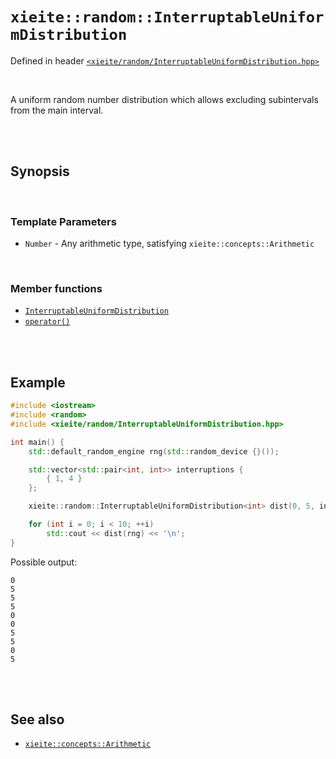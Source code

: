 # `xieite::random::InterruptableUniformDistribution`
Defined in header [`<xieite/random/InterruptableUniformDistribution.hpp>`](https://github.com/Eczbek/xieite/tree/main/include/xieite/random/InterruptableUniformDistribution.hpp)

<br/>

A uniform random number distribution which allows excluding subintervals from the main interval.

<br/><br/>

## Synopsis

<br/>

### Template Parameters
- `Number` - Any arithmetic type, satisfying `xieite::concepts::Arithmetic`

<br/>

### Member functions
- [`InterruptableUniformDistribution`](https://github.com/Eczbek/xieite/tree/main/docs/random/InterruptableUniformDistribution/constructor.md)
- [`operator()`](https://github.com/Eczbek/xieite/tree/main/docs/random/InterruptableUniformDistribution/operatorCall.md)

<br/><br/>

## Example
```cpp
#include <iostream>
#include <random>
#include <xieite/random/InterruptableUniformDistribution.hpp>

int main() {
	std::default_random_engine rng(std::random_device {}());

	std::vector<std::pair<int, int>> interruptions {
		{ 1, 4 }
	};

	xieite::random::InterruptableUniformDistribution<int> dist(0, 5, interruptions);

	for (int i = 0; i < 10; ++i)
		std::cout << dist(rng) << '\n';
}
```
Possible output:
```
0
5
5
5
0
0
5
5
0
5
```

<br/><br/>

## See also
- [`xieite::concepts::Arithmetic`](https://github.com/Eczbek/xieite/tree/main/docs/concepts/Arithmetic.md)
